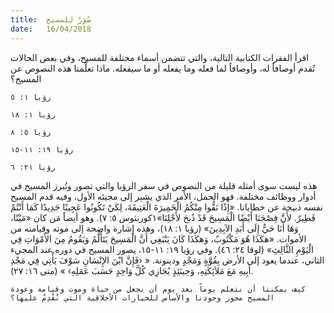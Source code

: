 ```yaml
---
title:  صُوَرٌ للمسيح
date:   16/04/2018
---
```


اقرأ الفقرات الكتابية التالية، والتي تتضمن أسماء مختلفة للمسيح، وفي بعض الحالات تُقدم أوصافاً له، وأوصافاً لما فعله وما يفعله أو ما سيفعله. ماذا تعلِّمنا هذه النصوص عن المسيح؟

`رؤيا ١: ٥`

`رؤيا ١: ١٨`

`رؤيا ٥: ٨`

`رؤيا ١٩: ١١-١٥`

`رؤيا ٢١: ٦`

هذه ليست سوى أمثله قليلة من النصوص في سفر الرؤيا والتي تصور وتُبرز المسيح في أدوار ووظائف مختلفة. فهو الحمل، الأمر الذي يشير إلى مجيئه الأول، وفيه قدم المسيح نفسه ذبيحة عن خطايانا. «إِذًا نَقُّوا مِنْكُمُ الْخَمِيرَةَ الْعَتِيقَةَ، لِكَيْ تَكُونُوا عَجِينًا جَدِيدًا كَمَا أَنْتُمْ فَطِيرٌ. لأَنَّ فِصْحَنَا أَيْضًا الْمَسِيحَ قَدْ ذُبحَ لأَجْلِنَا»١كورنثوس ٥: ٧). وهو أيضاً مَن كان «مَيْتًا، وَهَا أَنَا حَيٌّ إِلَى أَبَدِ الآبِدِينَ» (رؤيا ١: ١٨)، وهذه إشارة واضحة إلى موته وقيامته من الأموات. «هكَذَا هُوَ مَكْتُوبٌ، وَهكَذَا كَانَ يَنْبَغِي أَنَّ الْمَسِيحَ يَتَأَلَّمُ وَيَقُومُ مِنَ الأَمْوَاتِ فِي الْيَوْمِ الثَّالِثِ» (لوقا ٢٤: ٤٦). وفي رؤيا ١٩: ١١-١٥، يصور المسيح في دوره عند المجيء الثاني، عندما يعود إلى الأرض بِقُوَّةٍ وَمَجْدٍ ودينونة. « ‹فَإِنَّ ابْنَ الإِنْسَانِ سَوْفَ يَأْتِي فِي مَجْدِ أَبِيهِ مَعَ مَلاَئِكَتِهِ، وَحِينَئِذٍ يُجَازِي كُلَّ وَاحِدٍ حَسَبَ عَمَلِهِ› » (متى ١٦: ٢٧).

`كيف يمكننا أن نتعلم يوماً بعد يوم أن نجعل من حياة وموت وقيامة وعودة المسيح محور وجودنا والأساس للخيارات الأخلاقية التي نُقْدِمُ عليها؟`